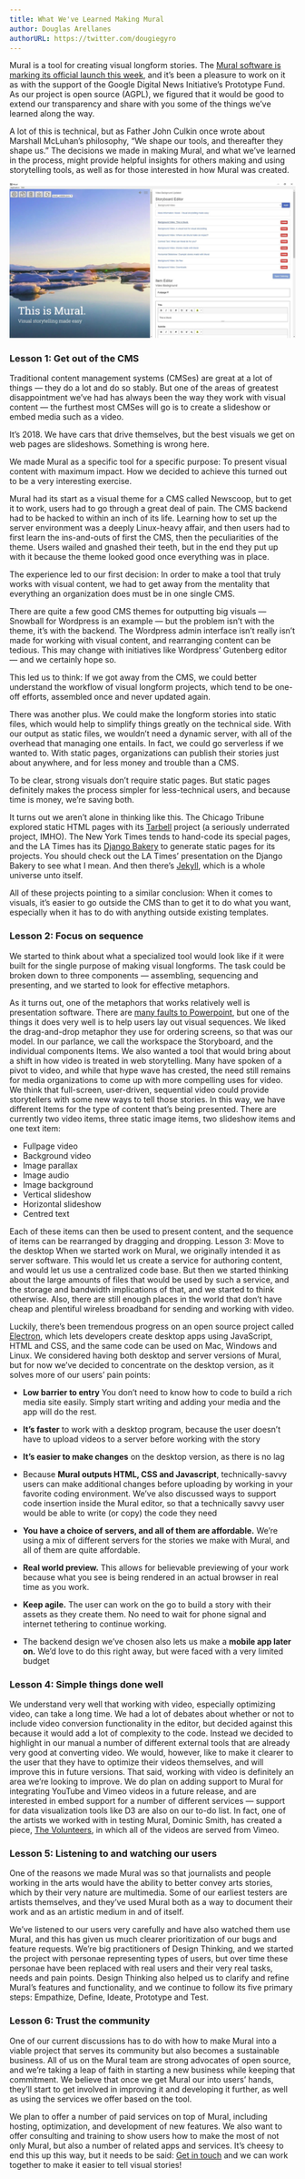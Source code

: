 ```yaml
---
title: What We've Learned Making Mural
author: Douglas Arellanes
authorURL: https://twitter.com/dougiegyro
---
```


Mural is a tool for creating visual longform stories. The [Mural software is marking its official launch this week](https://www.getmural.io/), and it’s been a pleasure to work on it as with the support of the Google Digital News Initiative’s Prototype Fund. As our project is open source (AGPL), we figured that it would be good to extend our transparency and share with you some of the things we’ve learned along the way.

<!--truncate-->

A lot of this is technical, but as Father John Culkin once wrote about Marshall McLuhan’s philosophy, “We shape our tools, and thereafter they shape us.” The decisions we made in making Mural, and what we’ve learned in the process, might provide helpful insights for others making and using storytelling tools, as well as for those interested in how Mural was created.

![Screenshot of Mural’s UI as of version 0.2.3](assets/what-we-learned.jpeg)

### Lesson 1: Get out of the CMS

Traditional content management systems (CMSes) are great at a lot of things — they do a lot and do so stably. But one of the areas of greatest disappointment we’ve had has always been the way they work with visual content — the furthest most CMSes will go is to create a slideshow or embed media such as a video.

It’s 2018. We have cars that drive themselves, but the best visuals we get on web pages are slideshows. Something is wrong here.

We made Mural as a specific tool for a specific purpose: To present visual content with maximum impact. How we decided to achieve this turned out to be a very interesting exercise.

Mural had its start as a visual theme for a CMS called Newscoop, but to get it to work, users had to go through a great deal of pain. The CMS backend had to be hacked to within an inch of its life. Learning how to set up the server environment was a deeply Linux-heavy affair, and then users had to first learn the ins-and-outs of first the CMS, then the peculiarities of the theme. Users wailed and gnashed their teeth, but in the end they put up with it because the theme looked good once everything was in place.

The experience led to our first decision: In order to make a tool that truly works with visual content, we had to get away from the mentality that everything an organization does must be in one single CMS.

There are quite a few good CMS themes for outputting big visuals — Snowball for Wordpress is an example — but the problem isn’t with the theme, it’s with the backend. The Wordpress admin interface isn’t really isn’t made for working with visual content, and rearranging content can be tedious. This may change with initiatives like Wordpress’ Gutenberg editor — and we certainly hope so.

This led us to think: If we got away from the CMS, we could better understand the workflow of visual longform projects, which tend to be one-off efforts, assembled once and never updated again.

There was another plus. We could make the longform stories into static files, which would help to simplify things greatly on the technical side. With our output as static files, we wouldn’t need a dynamic server, with all of the overhead that managing one entails. In fact, we could go serverless if we wanted to. With static pages, organizations can publish their stories just about anywhere, and for less money and trouble than a CMS.

To be clear, strong visuals don’t require static pages. But static pages definitely makes the process simpler for less-technical users, and because time is money, we’re saving both.

It turns out we aren’t alone in thinking like this. The Chicago Tribune explored static HTML pages with its [Tarbell](http://www.tarbell.io/) project (a seriously underrated project, IMHO). The New York Times tends to hand-code its special pages, and the LA Times has its [Django Bakery](https://docs.google.com/presentation/d/1IybYcc0eVL-Rchm7lEQNwrM-AHRfr_M8ewfGYYNjeu8/edit?pli=1#slide=id.p) to generate static pages for its projects. You should check out the LA Times’ presentation on the Django Bakery to see what I mean. And then there’s [Jekyll](https://jekyllrb.com/), which is a whole universe unto itself.

All of these projects pointing to a similar conclusion: When it comes to visuals, it’s easier to go outside the CMS than to get it to do what you want, especially when it has to do with anything outside existing templates.

### Lesson 2: Focus on sequence

We started to think about what a specialized tool would look like if it were built for the single purpose of making visual longforms. The task could be broken down to three components — assembling, sequencing and presenting, and we started to look for effective metaphors.

As it turns out, one of the metaphors that works relatively well is presentation software. There are [many faults to Powerpoint](https://www.bbc.com/news/technology-35038429), but one of the things it does very well is to help users lay out visual sequences. We liked the drag-and-drop metaphor they use for ordering screens, so that was our model. In our parlance, we call the workspace the Storyboard, and the individual components Items.
We also wanted a tool that would bring about a shift in how video is treated in web storytelling. Many have spoken of a pivot to video, and while that hype wave has crested, the need still remains for media organizations to come up with more compelling uses for video. We think that full-screen, user-driven, sequential video could provide storytellers with some new ways to tell those stories.
In this way, we have different Items for the type of content that’s being presented. There are currently two video items, three static image items, two slideshow items and one text item:

- Fullpage video
- Background video
- Image parallax
- Image audio
- Image background
- Vertical slideshow
- Horizontal slideshow
- Centred text

Each of these items can then be used to present content, and the sequence of items can be rearranged by dragging and dropping.
Lesson 3: Move to the desktop
When we started work on Mural, we originally intended it as server software. This would let us create a service for authoring content, and would let us use a centralized code base. But then we started thinking about the large amounts of files that would be used by such a service, and the storage and bandwidth implications of that, and we started to think otherwise. Also, there are still enough places in the world that don’t have cheap and plentiful wireless broadband for sending and working with video.

Luckily, there’s been tremendous progress on an open source project called [Electron](https://electronjs.org/), which lets developers create desktop apps using JavaScript, HTML and CSS, and the same code can be used on Mac, Windows and Linux. We considered having both desktop and server versions of Mural, but for now we’ve decided to concentrate on the desktop version, as it solves more of our users’ pain points:

- **Low barrier to entry** You don’t need to know how to code to build a rich media site easily. Simply start writing and adding your media and the app will do the rest.

- **It’s faster** to work with a desktop program, because the user doesn’t have to upload videos to a server before working with the story

- **It’s easier to make changes** on the desktop version, as there is no lag

- Because **Mural outputs HTML, CSS and Javascript**, technically-savvy users can make additional changes before uploading by working in your favorite coding environment. We’ve also discussed ways to support code insertion inside the Mural editor, so that a technically savvy user would be able to write (or copy) the code they need

- **You have a choice of servers, and all of them are affordable.** We’re using a mix of different servers for the stories we make with Mural, and all of them are quite affordable.

- **Real world preview.** This allows for believable previewing of your work because what you see is being rendered in an actual browser in real time as you work.

- **Keep agile.** The user can work on the go to build a story with their assets as they create them. No need to wait for phone signal and internet tethering to continue working.

- The backend design we’ve chosen also lets us make a **mobile app later on.** We’d love to do this right away, but were faced with a very limited budget

### Lesson 4: Simple things done well

We understand very well that working with video, especially optimizing video, can take a long time. We had a lot of debates about whether or not to include video conversion functionality in the editor, but decided against this because it would add a lot of complexity to the code. Instead we decided to highlight in our manual a number of different external tools that are already very good at converting video. We would, however, like to make it clearer to the user that they have to optimize their videos themselves, and will improve this in future versions. That said, working with video is definitely an area we’re looking to improve.
We do plan on adding support to Mural for integrating YouTube and Vimeo videos in a future release, and are interested in embed support for a number of different services — support for data visualization tools like D3 are also on our to-do list. In fact, one of the artists we worked with in testing Mural, Dominic Smith, has created a piece, [The Volunteers](https://stories.getmural.io/isisarts/thevolunteers/), in which all of the videos are served from Vimeo.

### Lesson 5: Listening to and watching our users

One of the reasons we made Mural was so that journalists and people working in the arts would have the ability to better convey arts stories, which by their very nature are multimedia. Some of our earliest testers are artists themselves, and they’ve used Mural both as a way to document their work and as an artistic medium in and of itself.

We’ve listened to our users very carefully and have also watched them use Mural, and this has given us much clearer prioritization of our bugs and feature requests. We’re big practitioners of Design Thinking, and we started the project with personae representing types of users, but over time these personae have been replaced with real users and their very real tasks, needs and pain points.
Design Thinking also helped us to clarify and refine Mural’s features and functionality, and we continue to follow its five primary steps: Empathize, Define, Ideate, Prototype and Test.

### Lesson 6: Trust the community

One of our current discussions has to do with how to make Mural into a viable project that serves its community but also becomes a sustainable business. All of us on the Mural team are strong advocates of open source, and we’re taking a leap of faith in starting a new business while keeping that commitment. We believe that once we get Mural our into users’ hands, they’ll start to get involved in improving it and developing it further, as well as using the services we offer based on the tool.

We plan to offer a number of paid services on top of Mural, including hosting, optimization, and development of new features. We also want to offer consulting and training to show users how to make the most of not only Mural, but also a number of related apps and services. It’s cheesy to end this up this way, but it needs to be said: [Get in touch](mailto:getinfo@getmural.io) and we can work together to make it easier to tell visual stories!
